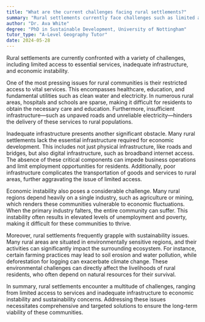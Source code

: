 ```yaml
---
title: "What are the current challenges facing rural settlements?"
summary: "Rural settlements currently face challenges such as limited access to services, poor infrastructure, and economic instability."
author: "Dr. Ava White"
degree: "PhD in Sustainable Development, University of Nottingham"
tutor_type: "A-Level Geography Tutor"
date: 2024-05-28
---
```


Rural settlements are currently confronted with a variety of challenges, including limited access to essential services, inadequate infrastructure, and economic instability.

One of the most pressing issues for rural communities is their restricted access to vital services. This encompasses healthcare, education, and fundamental utilities such as clean water and electricity. In numerous rural areas, hospitals and schools are sparse, making it difficult for residents to obtain the necessary care and education. Furthermore, insufficient infrastructure—such as unpaved roads and unreliable electricity—hinders the delivery of these services to rural populations.

Inadequate infrastructure presents another significant obstacle. Many rural settlements lack the essential infrastructure required for economic development. This includes not just physical infrastructure, like roads and bridges, but also digital infrastructure, such as broadband internet access. The absence of these critical components can impede business operations and limit employment opportunities for residents. Additionally, poor infrastructure complicates the transportation of goods and services to rural areas, further aggravating the issue of limited access.

Economic instability also poses a considerable challenge. Many rural regions depend heavily on a single industry, such as agriculture or mining, which renders these communities vulnerable to economic fluctuations. When the primary industry falters, the entire community can suffer. This instability often results in elevated levels of unemployment and poverty, making it difficult for these communities to thrive.

Moreover, rural settlements frequently grapple with sustainability issues. Many rural areas are situated in environmentally sensitive regions, and their activities can significantly impact the surrounding ecosystem. For instance, certain farming practices may lead to soil erosion and water pollution, while deforestation for logging can exacerbate climate change. These environmental challenges can directly affect the livelihoods of rural residents, who often depend on natural resources for their survival.

In summary, rural settlements encounter a multitude of challenges, ranging from limited access to services and inadequate infrastructure to economic instability and sustainability concerns. Addressing these issues necessitates comprehensive and targeted solutions to ensure the long-term viability of these communities.
    
